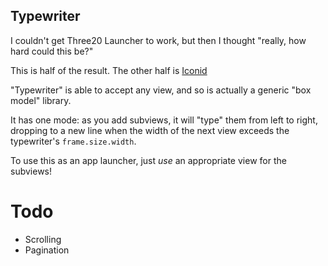 Typewriter
--------

I couldn't get Three20 Launcher to work, but then I thought "really, how hard
could this be?"

This is half of the result.  The other half is [Iconid][]

"Typewriter" is able to accept any view, and so is actually a generic "box
model" library.

It has one mode: as you add subviews, it will "type" them from left to right,
dropping to a new line when the width of the next view exceeds the typewriter's
`frame.size.width`.

To use this as an app launcher, just *use* an appropriate view for the subviews!

Todo
====

* Scrolling
* Pagination

[Iconid]: https://github.com/colinta/iconid
